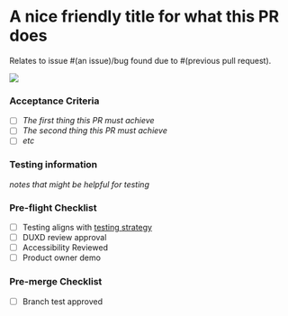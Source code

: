 # A nice friendly title for what this PR does

Relates to issue #(an issue)/bug found due to #(previous pull request).

![]('gif_link_here')

### Acceptance Criteria

- [ ] _The first thing this PR must achieve_
- [ ] _The second thing this PR must achieve_
- [ ] _etc_

### Testing information

_notes that might be helpful for testing_

### Pre-flight Checklist

- [ ] Testing aligns with [testing strategy][testing strategy]
- [ ] DUXD review approval
- [ ] Accessibility Reviewed
- [ ] Product owner demo

### Pre-merge Checklist

- [ ] Branch test approved

[testing strategy]: https://github.com/MHRA/products/blob/master/docs/principles/testing.md "MHRA/products testing strategy"
